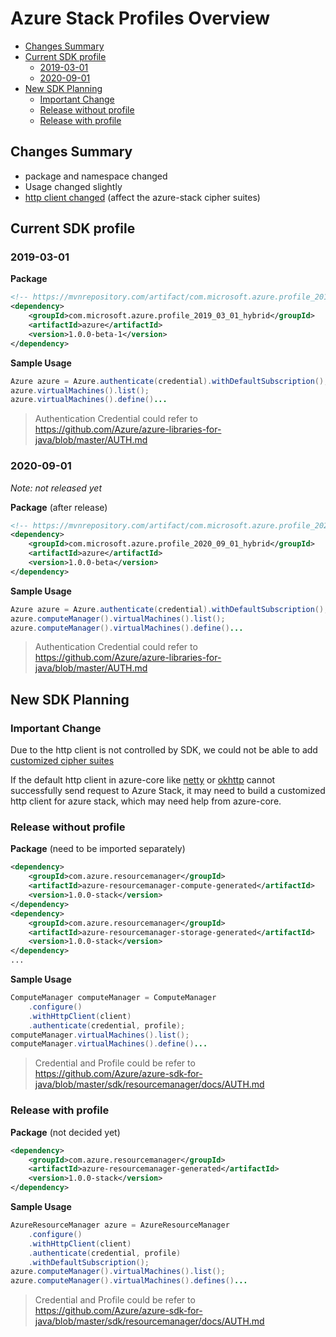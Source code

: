 # Azure Stack Profiles Overview

- [Changes Summary](#changes-summary)
- [Current SDK profile](#current-sdk-profile)
    - [2019-03-01](#2019-03-01)
    - [2020-09-01](#2020-09-01)
- [New SDK Planning](#new-sdk-planning)
    - [Important Change](#important-change)
    - [Release without profile](#release-without-profile)
    - [Release with profile](#release-with-profile)

## Changes Summary
* package and namespace changed
* Usage changed slightly
* [http client changed](#important-change) (affect the azure-stack cipher suites)

## Current SDK profile

### 2019-03-01

**Package**
```xml
<!-- https://mvnrepository.com/artifact/com.microsoft.azure.profile_2019_03_01_hybrid/azure -->
<dependency>
    <groupId>com.microsoft.azure.profile_2019_03_01_hybrid</groupId>
    <artifactId>azure</artifactId>
    <version>1.0.0-beta-1</version>
</dependency>
```

**Sample Usage**
```java
Azure azure = Azure.authenticate(credential).withDefaultSubscription();
azure.virtualMachines().list();
azure.virtualMachines().define()...
```
> Authentication Credential could refer to https://github.com/Azure/azure-libraries-for-java/blob/master/AUTH.md

### 2020-09-01

*Note: not released yet*

**Package** (after release)
```xml
<!-- https://mvnrepository.com/artifact/com.microsoft.azure.profile_2020_09_01_hybrid/azure -->
<dependency>
    <groupId>com.microsoft.azure.profile_2020_09_01_hybrid</groupId>
    <artifactId>azure</artifactId>
    <version>1.0.0-beta</version>
</dependency>
```

**Sample Usage**
```java
Azure azure = Azure.authenticate(credential).withDefaultSubscription();
azure.computeManager().virtualMachines().list();
azure.computeManager().virtualMachines().define()...
```
> Authentication Credential could refer to https://github.com/Azure/azure-libraries-for-java/blob/master/AUTH.md

## New SDK Planning

### Important Change

Due to the http client is not controlled by SDK, we could not be able to add [customized cipher suites](https://github.com/Azure/azure-sdk-for-java/blob/5f1ea7d/profiles/2019-03-01-hybrid/azure/src/main/java/com/microsoft/azure/management/profile_2019_03_01_hybrid/CustomCipherSuites.java)

If the default http client in azure-core like [netty](https://github.com/Azure/azure-sdk-for-java/tree/f805ae0c8d7b8eb9dbb30cb4164423ff84dd4326/sdk/core/azure-core-http-netty) or [okhttp](https://github.com/Azure/azure-sdk-for-java/tree/f805ae0c8d7b8eb9dbb30cb4164423ff84dd4326/sdk/core/azure-core-http-okhttp) cannot successfully send request to Azure Stack, it may need to build a customized http client for azure stack, which may need help from azure-core.

### Release without profile

**Package** (need to be imported separately)
```xml
<dependency>
    <groupId>com.azure.resourcemanager</groupId>
    <artifactId>azure-resourcemanager-compute-generated</artifactId>
    <version>1.0.0-stack</version>
</dependency>
<dependency>
    <groupId>com.azure.resourcemanager</groupId>
    <artifactId>azure-resourcemanager-storage-generated</artifactId>
    <version>1.0.0-stack</version>
</dependency>
...
```

**Sample Usage**
```java
ComputeManager computeManager = ComputeManager
    .configure()
    .withHttpClient(client)
    .authenticate(credential, profile);
computeManager.virtualMachines().list();
computeManager.virtualMachines().define()...
```
> Credential and Profile could be refer to https://github.com/Azure/azure-sdk-for-java/blob/master/sdk/resourcemanager/docs/AUTH.md

### Release with profile

**Package** (not decided yet)
```xml
<dependency>
    <groupId>com.azure.resourcemanager</groupId>
    <artifactId>azure-resourcemanager-generated</artifactId>
    <version>1.0.0-stack</version>
</dependency>
```

**Sample Usage**
```java
AzureResourceManager azure = AzureResourceManager
    .configure()
    .withHttpClient(client)
    .authenticate(credential, profile)
    .withDefaultSubscription();
azure.computeManager().virtualMachines().list();
azure.computeManager().virtualMachines().defines()...
```
> Credential and Profile could be refer to https://github.com/Azure/azure-sdk-for-java/blob/master/sdk/resourcemanager/docs/AUTH.md
